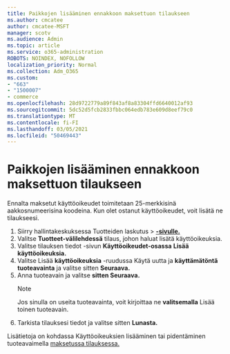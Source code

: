 ```yaml
---
title: Paikkojen lisääminen ennakkoon maksettuon tilaukseen
ms.author: cmcatee
author: cmcatee-MSFT
manager: scotv
ms.audience: Admin
ms.topic: article
ms.service: o365-administration
ROBOTS: NOINDEX, NOFOLLOW
localization_priority: Normal
ms.collection: Adm_O365
ms.custom:
- "663"
- "1500007"
- commerce
ms.openlocfilehash: 28d9722779a89f843af8a83304ffd6640012af93
ms.sourcegitcommit: 5dc52d5fcb2833fbbc064edb783e609d8eef79c0
ms.translationtype: MT
ms.contentlocale: fi-FI
ms.lasthandoff: 03/05/2021
ms.locfileid: "50469443"
---
```

# <a name="add-seats-to-a-prepaid-subscription"></a>Paikkojen lisääminen ennakkoon maksettuon tilaukseen

Ennalta maksetut käyttöoikeudet toimitetaan 25-merkkisinä aakkosnumeerisina koodeina. Kun olet ostanut käyttöoikeudet, voit lisätä ne tilaukseesi.

1. Siirry hallintakeskuksessa Tuotteiden laskutus   >  **[-sivulle.](https://go.microsoft.com/fwlink/p/?linkid=842054)**
2. Valitse **Tuotteet-välilehdessä** tilaus, johon haluat lisätä käyttöoikeuksia.
3. Valitse tilauksen tiedot -sivun **Käyttöoikeudet-osassa** **Lisää käyttöoikeuksia.**
4. Valitse Lisää **käyttöoikeuksia** -ruudussa Käytä uutta ja **käyttämätöntä tuoteavainta** ja valitse sitten **Seuraava.**
5. Anna tuoteavain ja valitse **sitten Seuraava.**
    > [!NOTE]
    > Jos sinulla on useita tuoteavainta, voit kirjoittaa ne **valitsemalla** Lisää toinen tuoteavain.
6. Tarkista tilauksesi tiedot ja valitse sitten **Lunasta.**

Lisätietoja on kohdassa Käyttöoikeuksien lisääminen tai pidentäminen tuoteavaimella [maksetussa tilauksessa.](https://docs.microsoft.com/microsoft-365/commerce/licenses/add-licenses-using-product-key)